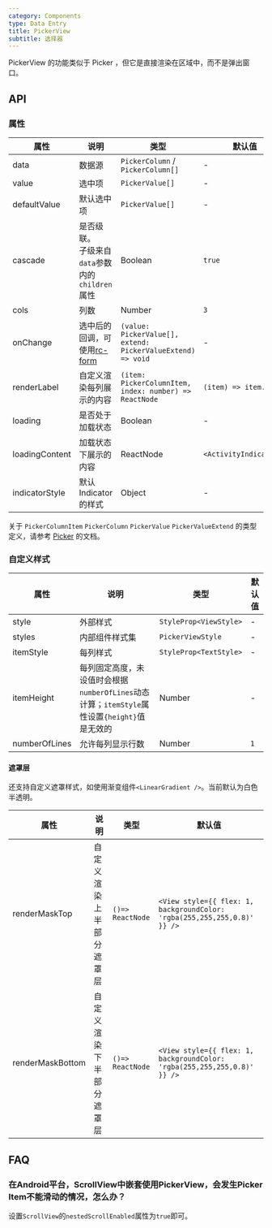 ```yaml
---
category: Components
type: Data Entry
title: PickerView
subtitle: 选择器
---
```


PickerView 的功能类似于 Picker ，但它是直接渲染在区域中，而不是弹出窗口。

## API

### 属性

属性 | 说明 | 类型 | 默认值
----|-----|------|------
| data  | 数据源     | `PickerColumn` / `PickerColumn[]` | -   |
| value  | 选中项  | `PickerValue[]`  | -   |
| defaultValue  | 默认选中项  | `PickerValue[]`  | -   |
| cascade  | 是否级联。<br/>子级来自`data`参数内的`children`属性   | Boolean | `true` |
| cols     | 列数    | Number | `3` |
| onChange | 选中后的回调，可使用[rc-form](https://github.com/react-component/form) | `(value: PickerValue[], extend: PickerValueExtend) => void`      | -   |
| renderLabel | 	自定义渲染每列展示的内容  |   `(item: PickerColumnItem, index: number) => ReactNode`   | `(item) => item.label`  |
| loading  | 是否处于加载状态  | Boolean | -  |
| loadingContent  | 加载状态下展示的内容  | ReactNode | `<ActivityIndicator/>`  |
| indicatorStyle  | 默认Indicator的样式  | Object | -  |

关于 `PickerColumnItem` `PickerColumn` `PickerValue` `PickerValueExtend` 的类型定义，请参考 [Picker](/components/picker-cn/) 的文档。

### 自定义样式

属性 | 说明 | 类型 | 默认值
----|-----|------|------
| style    | 外部样式   | `StyleProp<ViewStyle>` | -   |
| styles   | 内部组件样式集   | `PickerViewStyle` | -   |
| itemStyle| 每列样式   | `StyleProp<TextStyle>` | -   |
| itemHeight | 每列固定高度，未设值时会根据`numberOfLines`动态计算；`itemStyle`属性设置`{height}`值是无效的  |   Number   | -  |
| numberOfLines | 允许每列显示行数  |   Number   | `1`  |

#### 遮罩层

还支持自定义遮罩样式，如使用渐变组件`<LinearGradient />`。当前默认为白色半透明。

属性 | 说明 | 类型 | 默认值
----|-----|------|------
| renderMaskTop | 自定义渲染上半部分遮罩层 | `()=> ReactNode` | `<View style={{ flex: 1, backgroundColor: 'rgba(255,255,255,0.8)' }} />` |
| renderMaskBottom | 自定义渲染下半部分遮罩层 | `()=> ReactNode` | `<View style={{ flex: 1, backgroundColor: 'rgba(255,255,255,0.8)' }} />` |

## FAQ

### 在Android平台，ScrollView中嵌套使用PickerView，会发生Picker Item不能滑动的情况，怎么办？

设置`ScrollView`的`nestedScrollEnabled`属性为`true`即可。

